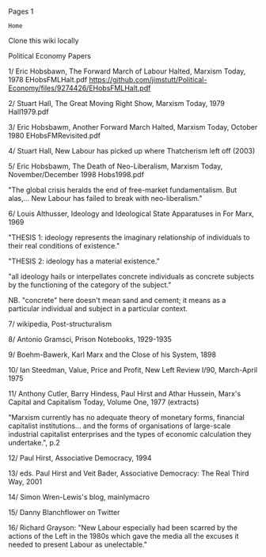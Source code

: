 
Pages 1

    Home

Clone this wiki locally

Political Economy Papers

1/ Eric Hobsbawn, The Forward March of Labour Halted, Marxism Today, 1978 EHobsFMLHalt.pdf https://github.com/jimstutt/Political-Economy/files/9274426/EHobsFMLHalt.pdf

2/ Stuart Hall, The Great Moving Right Show, Marxism Today, 1979 Hall1979.pdf

3/ Eric Hobsbawm, Another Forward March Halted, Marxism Today, October 1980 EHobsFMRevisited.pdf

4/ Stuart Hall, New Labour has picked up where Thatcherism left off (2003)

5/ Eric Hobsbawm, The Death of Neo-Liberalism, Marxism Today, November/December 1998 Hobs1998.pdf

"The global crisis heralds the end of free-market fundamentalism. But alas,... New Labour has failed to break with neo-liberalism."

6/ Louis Althusser, Ideology and Ideological State Apparatuses in For Marx, 1969

"THESIS 1: ideology represents the imaginary relationship of individuals to their real conditions of existence."

"THESIS 2: ideology has a material existence."

"all ideology hails or interpellates concrete individuals as concrete subjects by the functioning of the category of the subject."

NB. "concrete" here doesn't mean sand and cement; it means as a particular individual and subject in a particular context.

7/ wikipedia, Post-structuralism

8/ Antonio Gramsci, Prison Notebooks, 1929-1935

9/ Boehm-Bawerk, Karl Marx and the Close of his System, 1898

10/ Ian Steedman, Value, Price and Profit, New Left Review I/90, March-April 1975

11/ Anthony Cutler, Barry Hindess, Paul Hirst and Athar Hussein, Marx's Capital and Capitalism Today, Volume One, 1977 (extracts)

"Marxism currently has no adequate theory of monetary forms, financial capitalist institutions... and the forms of organisations of large-scale industrial capitalist enterprises and the types of economic calculation they undertake.", p.2

12/ Paul Hirst, Associative Democracy, 1994

13/ eds. Paul Hirst and Veit Bader, Associative Democracy: The Real Third Way, 2001

14/ Simon Wren-Lewis's blog, mainlymacro

15/ Danny Blanchflower on Twitter

16/ Richard Grayson: "New Labour especially had been scarred by the actions of the Left in the 1980s which gave the media all the excuses it needed to present Labour as unelectable."
